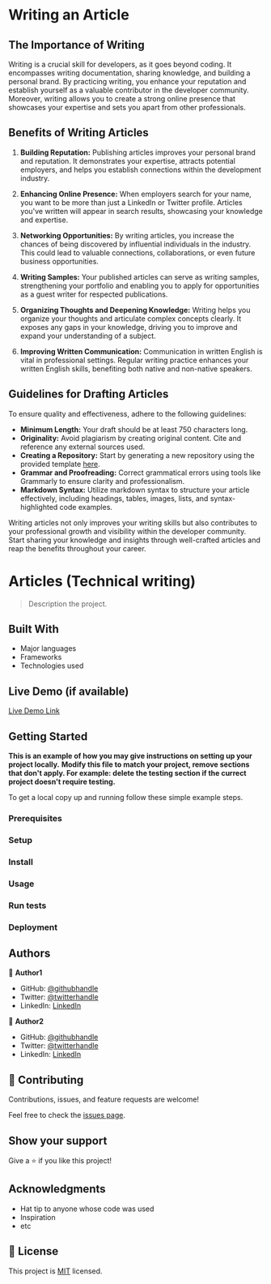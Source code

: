 # Writing an Article

## The Importance of Writing

Writing is a crucial skill for developers, as it goes beyond coding. It encompasses writing documentation, sharing knowledge, and building a personal brand. By practicing writing, you enhance your reputation and establish yourself as a valuable contributor in the developer community. Moreover, writing allows you to create a strong online presence that showcases your expertise and sets you apart from other professionals.

## Benefits of Writing Articles

1. **Building Reputation:** Publishing articles improves your personal brand and reputation. It demonstrates your expertise, attracts potential employers, and helps you establish connections within the development industry.

2. **Enhancing Online Presence:** When employers search for your name, you want to be more than just a LinkedIn or Twitter profile. Articles you've written will appear in search results, showcasing your knowledge and expertise.

3. **Networking Opportunities:** By writing articles, you increase the chances of being discovered by influential individuals in the industry. This could lead to valuable connections, collaborations, or even future business opportunities.

4. **Writing Samples:** Your published articles can serve as writing samples, strengthening your portfolio and enabling you to apply for opportunities as a guest writer for respected publications.

5. **Organizing Thoughts and Deepening Knowledge:** Writing helps you organize your thoughts and articulate complex concepts clearly. It exposes any gaps in your knowledge, driving you to improve and expand your understanding of a subject.

6. **Improving Written Communication:** Communication in written English is vital in professional settings. Regular writing practice enhances your written English skills, benefiting both native and non-native speakers.

## Guidelines for Drafting Articles

To ensure quality and effectiveness, adhere to the following guidelines:

- **Minimum Length:** Your draft should be at least 750 characters long.
- **Originality:** Avoid plagiarism by creating original content. Cite and reference any external sources used.
- **Creating a Repository:** Start by generating a new repository using the provided template [here](https://github.com/bolah2009/articles-template/generate).
- **Grammar and Proofreading:** Correct grammatical errors using tools like Grammarly to ensure clarity and professionalism.
- **Markdown Syntax:** Utilize markdown syntax to structure your article effectively, including headings, tables, images, lists, and syntax-highlighted code examples.

Writing articles not only improves your writing skills but also contributes to your professional growth and visibility within the developer community. Start sharing your knowledge and insights through well-crafted articles and reap the benefits throughout your career.

# Articles (Technical writing)

> Description the project.

## Built With

- Major languages
- Frameworks
- Technologies used

## Live Demo (if available)

[Live Demo Link](https://livedemo.com)

## Getting Started

**This is an example of how you may give instructions on setting up your project locally.**
**Modify this file to match your project, remove sections that don't apply. For example: delete the testing section if the currect project doesn't require testing.**

To get a local copy up and running follow these simple example steps.

### Prerequisites

### Setup

### Install

### Usage

### Run tests

### Deployment

## Authors

👤 **Author1**

- GitHub: [@githubhandle](https://github.com/githubhandle)
- Twitter: [@twitterhandle](https://twitter.com/twitterhandle)
- LinkedIn: [LinkedIn](https://linkedin.com/in/linkedinhandle)

👤 **Author2**

- GitHub: [@githubhandle](https://github.com/githubhandle)
- Twitter: [@twitterhandle](https://twitter.com/twitterhandle)
- LinkedIn: [LinkedIn](https://linkedin.com/in/linkedinhandle)

## 🤝 Contributing

Contributions, issues, and feature requests are welcome!

Feel free to check the [issues page](../../issues/).

## Show your support

Give a ⭐️ if you like this project!

## Acknowledgments

- Hat tip to anyone whose code was used
- Inspiration
- etc

## 📝 License

This project is [MIT](./MIT.md) licensed.
